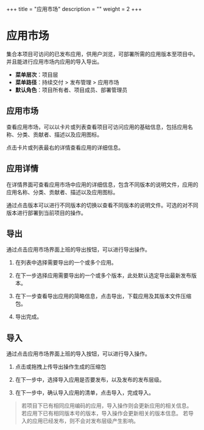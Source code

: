 +++
title = "应用市场"
description = ""
weight = 2
+++

# 应用市场

集合本项目可访问的已发布应用，供用户浏览，可部署所需的应用版本至项目中。并且能进行应用市场内应用的导入导出。

- **菜单层次**：项目层
- **菜单路径**：持续交付 > 发布管理 > 应用市场
- **默认角色**：项目所有者、项目成员、部署管理员

<h2 id="1">应用市场</h2>

查看应用市场，可以以卡片或列表查看项目可访问应用的基础信息，包括应用名称、分类、贡献者、描述以及应用图标。  

点击卡片或列表最右的详情查看应用的详细信息。


<h2 id="2"> 应用详情 </h2>

在详情界面可查看应用市场中应用的详细信息，包含不同版本的说明文件，应用的应用名称、分类、贡献者、描述以及应用图标。

通过点击版本可以进行不同版本的切换以查看不同版本的说明文件。可选的对不同版本进行部署到当前项目的操作。

<h2 id="2"> 导出 </h2>

通过点击应用市场界面上班的导出按钮，可以进行导出操作。

1. 在列表中选择需要导出的一个或多个应用。

1. 在下一步选择应用需要导出的一个或多个版本，此处默认选定导出最新发布版本。

1. 在下一步查看导出应用的简略信息，点击导出，下载应用及其版本文件压缩包。

1. 导出完成。

<h2 id="2"> 导入 </h2>

通过点击应用市场界面上班的导入按钮，可以进行导入操作。

1. 点击或拖拽上传导出操作生成的压缩包 

1. 在下一步中，选择导入应用是否要发布，以及发布的发布层级。

1. 在下一步中，确认导入应用的清单，点击导入，完成导入。

<blockquote class="note">
    若项目下已有相同应用编码的应用，导入操作则会更新应用的相关信息。
    若应用下已有相同版本号的版本，导入操作会更新相关的版本信息。
    若导入的应用已经发布，则不会对发布层级产生影响。
</blockquote>
